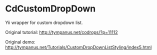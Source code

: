 CdCustomDropDown
================

Yii wrapper for custom dropdown list.

Original tutorial: http://tympanus.net/codrops/?p=11112

Original demo: http://tympanus.net/Tutorials/CustomDropDownListStyling/index5.html
